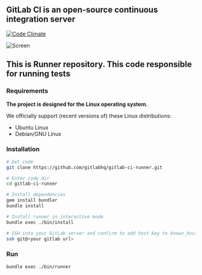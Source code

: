 ## GitLab CI is an open-source continuous integration server

[![Code Climate](https://codeclimate.com/github/gitlabhq/gitlab-ci-runner.png)](https://codeclimate.com/github/gitlabhq/gitlab-ci-runner)

![Screen](https://github.com/downloads/gitlabhq/gitlab-ci/gitlab_ci_preview.png)

## This is Runner repository. This code responsible for running tests

### Requirements

**The project is designed for the Linux operating system.**

We officially support (recent versions of) these Linux distributions:

- Ubuntu Linux
- Debian/GNU Linux


### Installation

```bash
# Get code
git clone https://github.com/gitlabhq/gitlab-ci-runner.git

# Enter code dir
cd gitlab-ci-runner

# Install dependencies
gem install bundler
bundle install

# Install runner in interactive mode
bundle exec ./bin/install

# SSH into your GitLab server and confirm to add host key to known_hosts
ssh git@<your gitlab url>
```

### Run

```bash
bundle exec ./bin/runner
```

